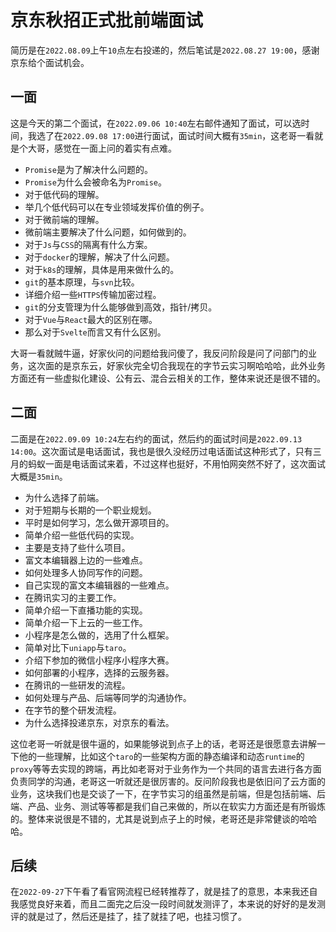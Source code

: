# 京东秋招正式批前端面试
简历是在`2022.08.09`上午`10`点左右投递的，然后笔试是`2022.08.27 19:00`，感谢京东给个面试机会。

## 一面
这是今天的第二个面试，在`2022.09.06 10:40`左右邮件通知了面试，可以选时间，我选了在`2022.09.08 17:00`进行面试，面试时间大概有`35min`，这老哥一看就是个大哥，感觉在一面上问的着实有点难。

* `Promise`是为了解决什么问题的。
* `Promise`为什么会被命名为`Promise`。
* 对于低代码的理解。
* 举几个低代码可以在专业领域发挥价值的例子。
* 对于微前端的理解。
* 微前端主要解决了什么问题，如何做到的。
* 对于`Js`与`CSS`的隔离有什么方案。
* 对于`docker`的理解，解决了什么问题。
* 对于`k8s`的理解，具体是用来做什么的。
* `git`的基本原理，与`svn`比较。
* 详细介绍一些`HTTPS`传输加密过程。
* `git`的分支管理为什么能够做到高效，指针/拷贝。
* 对于`Vue`与`React`最大的区别在哪。
* 那么对于`Svelte`而言又有什么区别。

大哥一看就贼牛逼，好家伙问的问题给我问傻了，我反问阶段是问了问部门的业务，这次面的是京东云，好家伙完全切合我现在的字节云实习啊哈哈哈，此外业务方面还有一些虚拟化建设、公有云、混合云相关的工作，整体来说还是很不错的。

## 二面
二面是在`2022.09.09 10:24`左右约的面试，然后约的面试时间是`2022.09.13 14:00`。这次面试是电话面试，我也是很久没经历过电话面试这种形式了，只有三月的蚂蚁一面是电话面试来着，不过这样也挺好，不用怕网突然不好了，这次面试大概是`35min`。

* 为什么选择了前端。
* 对于短期与长期的一个职业规划。
* 平时是如何学习，怎么做开源项目的。
* 简单介绍一些低代码的实现。
* 主要是支持了些什么项目。
* 富文本编辑器上边的一些难点。
* 如何处理多人协同写作的问题。
* 自己实现的富文本编辑器的一些难点。
* 在腾讯实习的主要工作。
* 简单介绍一下直播功能的实现。
* 简单介绍一下上云的一些工作。
* 小程序是怎么做的，选用了什么框架。
* 简单对比下`uniapp`与`taro`。
* 介绍下参加的微信小程序小程序大赛。
* 如何部署的小程序，选择的云服务器。
* 在腾讯的一些研发的流程。
* 如何处理与产品、后端等同学的沟通协作。
* 在字节的整个研发流程。
* 为什么选择投递京东，对京东的看法。

这位老哥一听就是很牛逼的，如果能够说到点子上的话，老哥还是很愿意去讲解一下他的一些理解，比如这个`taro`的一些架构方面的静态编译和动态`runtime`的`proxy`等等去实现的跨端，再比如老哥对于业务作为一个共同的语言去进行各方面负责同学的沟通，老哥这一听就还是很厉害的。反问阶段我也是依旧问了云方面的业务，这块我们也是交谈了一下，在字节实习的组虽然是前端，但是包括前端、后端、产品、业务、测试等等都是我们自己来做的，所以在软实力方面还是有所锻炼的。整体来说很是不错的，尤其是说到点子上的时候，老哥还是非常健谈的哈哈哈。

## 后续
在`2022-09-27`下午看了看官网流程已经转推荐了，就是挂了的意思，本来我还自我感觉良好来着，而且二面完之后没一段时间就发测评了，本来说的好好的是发测评的就是过了，然后还是挂了，挂了就挂了吧，也挂习惯了。

